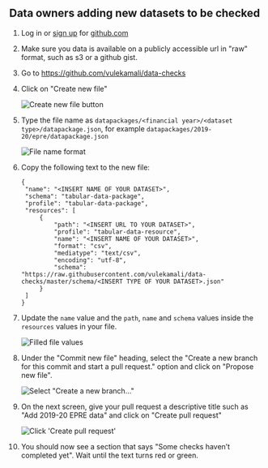 Data owners adding new datasets to be checked
---------------------------------------------
1. Log in or [sign up](https://github.com/join?source=header-home) for [github.com](https://github.com/)
2. Make sure you data is available on a publicly accessible url in "raw" format, such as s3 or a github gist.
3. Go to https://github.com/vulekamali/data-checks
4. Click on "Create new file"

   ![Create new file button](https://github.com/vulekamali/data-checks/raw/delena-how-to-upload/docs/images/create-new-file-button.png "Create new file button")

5. Type the file name as `datapackages/<financial year>/<dataset type>/datapackage.json`, for example `datapackages/2019-20/epre/datapackage.json`

   ![File name format](https://github.com/vulekamali/data-checks/raw/delena-how-to-upload/docs/images/file-name.png "File name format")

6. Copy the following text to the new file:

   ```
   {
    "name": "<INSERT NAME OF YOUR DATASET>",
    "schema": "tabular-data-package",
    "profile": "tabular-data-package",
    "resources": [
        {
            "path": "<INSERT URL TO YOUR DATASET>",
            "profile": "tabular-data-resource",
            "name": "<INSERT NAME OF YOUR DATASET>",
            "format": "csv",
            "mediatype": "text/csv",
            "encoding": "utf-8",
            "schema": "https://raw.githubusercontent.com/vulekamali/data-checks/master/schema/<INSERT TYPE OF YOUR DATASET>.json"
        }
    ]
   }
   ```

7. Update the `name` value and the `path`, `name` and `schema` values inside the `resources` values in your file.

   ![Filled file values](https://github.com/vulekamali/data-checks/raw/delena-how-to-upload/docs/images/file-values.png "Filled file values")

8. Under the "Commit new file" heading, select the "Create a new branch for this commit and start a pull request." option and click on "Propose new file".

   ![Select "Create a new branch..."](https://github.com/vulekamali/data-checks/raw/delena-how-to-upload/docs/images/commit-new-file.png "Select 'Create a new branch...'")

9. On the next screen, give your pull request a descriptive title such as "Add 2019-20 EPRE data" and click on "Create pull request"

   ![Click 'Create pull request'](https://github.com/vulekamali/data-checks/raw/delena-how-to-upload/docs/images/checks-havent-completed.png "Click 'Create pull request'")

10. You should now see a section that says "Some checks haven’t completed yet". Wait until the text turns red or green.